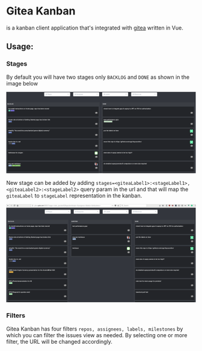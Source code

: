 # Gitea Kanban

is a kanban client application that's integrated with [gitea](https://github.com/go-gitea/gitea) written in Vue.

## Usage:

### Stages
By default you will have two stages only `BACKLOG` and `DONE` as shown in the image below

![default](./static/default.png)

New stage can be added by adding `stages=<giteaLabel1>:<stageLabel1>,<giteaLabel2>:<stageLabel2>` query param in the url and that will map the `giteaLabel` to `stageLabel` representation in the kanban.

![mapped](./static/mapped_url.png)

### Filters
Gitea Kanban has four filters `repos, assignees, labels, milestones` by which you can filter the issues view as needed. By selecting one or more filter, the URL will be changed accordingly.
